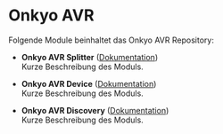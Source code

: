 # Onkyo AVR

Folgende Module beinhaltet das Onkyo AVR Repository:

- __Onkyo AVR Splitter__ ([Dokumentation](Onkyo%20AVR%20Splitter))  
	Kurze Beschreibung des Moduls.

- __Onkyo AVR Device__ ([Dokumentation](Onkyo%20AVR%20Device))  
	Kurze Beschreibung des Moduls.

- __Onkyo AVR Discovery__ ([Dokumentation](Onkyo%20AVR%20Discovery))  
	Kurze Beschreibung des Moduls.